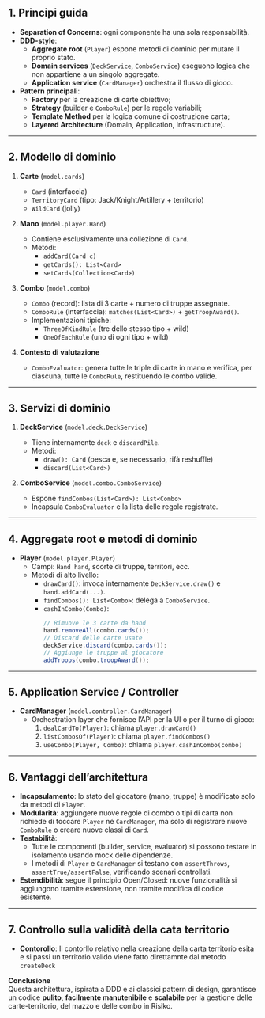 ## 1. Principi guida

- **Separation of Concerns**: ogni componente ha una sola responsabilità.  
- **DDD-style**:  
  - **Aggregate root** (`Player`) espone metodi di dominio per mutare il proprio stato.  
  - **Domain services** (`DeckService`, `ComboService`) eseguono logica che non appartiene a un singolo aggregate.  
  - **Application service** (`CardManager`) orchestra il flusso di gioco.  
- **Pattern principali**:  
  - **Factory** per la creazione di carte obiettivo;  
  - **Strategy** (builder e `ComboRule`) per le regole variabili;  
  - **Template Method** per la logica comune di costruzione carta;  
  - **Layered Architecture** (Domain, Application, Infrastructure).

---

## 2. Modello di dominio

1. **Carte** (`model.cards`)  
   - `Card` (interfaccia)  
   - `TerritoryCard` (tipo: Jack/Knight/Artillery + territorio)  
   - `WildCard` (jolly)  

2. **Mano** (`model.player.Hand`)  
   - Contiene esclusivamente una collezione di `Card`.  
   - Metodi:  
     - `addCard(Card c)`  
     - `getCards(): List<Card>`  
     - `setCards(Collection<Card>)`

3. **Combo** (`model.combo`)  
   - `Combo` (record): lista di 3 carte + numero di truppe assegnate.  
   - `ComboRule` (interfaccia): `matches(List<Card>)` + `getTroopAward()`.  
   - Implementazioni tipiche:  
     - `ThreeOfKindRule` (tre dello stesso tipo + wild)  
     - `OneOfEachRule` (uno di ogni tipo + wild)  

4. **Contesto di valutazione**  
   - `ComboEvaluator`: genera tutte le triple di carte in mano e verifica, per ciascuna, tutte le `ComboRule`, restituendo le combo valide.

---

## 3. Servizi di dominio

1. **DeckService** (`model.deck.DeckService`)  
   - Tiene internamente `deck` e `discardPile`.  
   - Metodi:  
     - `draw(): Card` (pesca e, se necessario, rifà reshuffle)  
     - `discard(List<Card>)`

2. **ComboService** (`model.combo.ComboService`)  
   - Espone `findCombos(List<Card>): List<Combo>`  
   - Incapsula `ComboEvaluator` e la lista delle regole registrate.

---

## 4. Aggregate root e metodi di dominio

- **Player** (`model.player.Player`)  
  - Campi: `Hand hand`, scorte di truppe, territori, ecc.  
  - Metodi di alto livello:  
    - `drawCard()`: invoca internamente `DeckService.draw()` e `hand.addCard(...)`.  
    - `findCombos(): List<Combo>`: delega a `ComboService`.  
    - `cashInCombo(Combo)`:  
      ```java
      // Rimuove le 3 carte da hand
      hand.removeAll(combo.cards());
      // Discard delle carte usate
      deckService.discard(combo.cards());
      // Aggiunge le truppe al giocatore
      addTroops(combo.troopAward());
      ```

---

## 5. Application Service / Controller

- **CardManager** (`model.controller.CardManager`)  
  - Orchestration layer che fornisce l’API per la UI o per il turno di gioco:  
    1. `dealCardTo(Player)`: chiama `player.drawCard()`  
    2. `listCombosOf(Player)`: chiama `player.findCombos()`  
    3. `useCombo(Player, Combo)`: chiama `player.cashInCombo(combo)`  

---

## 6. Vantaggi dell’architettura

- **Incapsulamento**: lo stato del giocatore (mano, truppe) è modificato solo da metodi di `Player`.  
- **Modularità**: aggiungere nuove regole di combo o tipi di carta non richiede di toccare `Player` né `CardManager`, ma solo di registrare nuove `ComboRule` o creare nuove classi di `Card`.  
- **Testabilità**:  
  - Tutte le componenti (builder, service, evaluator) si possono testare in isolamento usando mock delle dipendenze.  
  - I metodi di `Player` e `CardManager` si testano con `assertThrows`, `assertTrue/assertFalse`, verificando scenari controllati.  
- **Estendibilità**: segue il principio Open/Closed: nuove funzionalità si aggiungono tramite estensione, non tramite modifica di codice esistente.

---

## 7. Controllo sulla validità della cata territorio
- **Contorollo**: Il contorllo relativo nella creazione della carta territorio esita e si passi un territorio valido
viene fatto direttamnte dal metodo `createDeck`

**Conclusione**  
Questa architettura, ispirata a DDD e ai classici pattern di design, garantisce un codice **pulito**, **facilmente manutenibile** e **scalabile** per la gestione delle carte-territorio, del mazzo e delle combo in Risiko.  
